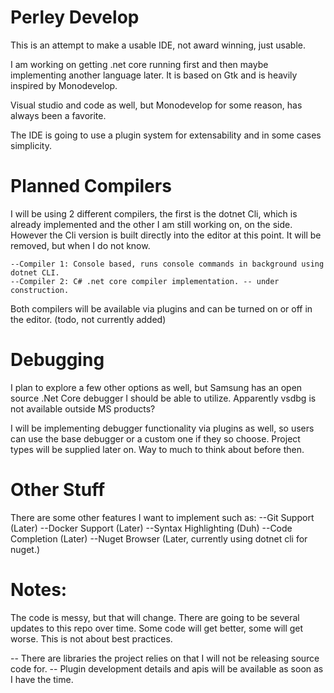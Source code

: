 # Perley Develop

This is an attempt to make a usable IDE, not award winning, just usable. 

I am working on getting .net core running first and then maybe implementing another language later. It is based on Gtk and is heavily inspired by Monodevelop. 

Visual studio and code as well, but Monodevelop for some reason, has always been a favorite.  

The IDE is going to use a plugin system for extensability and in some cases simplicity.

# Planned Compilers
I will be using 2 different compilers, the first is the dotnet Cli, which is already implemented and the other I am still working on, on the side. However the Cli version is built directly into the editor at this point. It will be removed, but when I do not know.

    --Compiler 1: Console based, runs console commands in background using dotnet CLI.
    --Compiler 2: C# .net core compiler implementation. -- under construction.

Both compilers will be available via plugins and can be turned on or off in the editor. (todo, not currently added)

# Debugging
I plan to explore a few other options as well, but Samsung has an open source .Net Core debugger I should be able to utilize. Apparently vsdbg is not available outside MS products?

I will be implementing debugger functionality via plugins as well, so users can use the base debugger or a custom one if they so choose. Project types will be supplied later on. Way to much to think about before then.

# Other Stuff
There are some other features I want to implement such as:
    --Git Support (Later)
    --Docker Support (Later)
    --Syntax Highlighting (Duh)
    --Code Completion (Later)
    --Nuget Browser (Later, currently using dotnet cli for nuget.)

# Notes: 
The code is messy, but that will change. There are going to be several updates to this repo over time. Some code will get better, some will get worse. This is not about best practices. 

 -- There are libraries the project relies on that I will not be releasing source code for. 
 -- Plugin development details and apis will be available as soon as I have the time. 